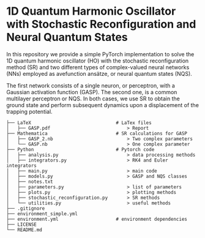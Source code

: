 # 1D Quantum Harmonic Oscillator with Stochastic Reconfiguration and Neural Quantum States

In this repository we provide a simple PyTorch implementation to solve the 1D quantum harmonic oscillator (HO) with the stochastic reconfiguration method (SR) and two different types of complex-valued neural networks (NNs) employed as avefunction ansätze, or neural quantum states (NQS).

The first network consists of a single neuron, or perceptron, with a Gaussian activation function (GASP).
The second one, is a common multilayer perceptron or NQS.
In both cases, we use SR to obtain the ground state and perform subsequent dynamics upon a displacement of the trapping potential.

```
├── LaTeX                               # LaTex files
│   ├── GASP.pdf                            > Report
├── Mathematica                         # SR calculations for GASP
│   ├── GASP_2.nb                           > Two complex parameters
│   └── GASP.nb                             > One complex parameter
├── Python                              # Pytorch code
│   ├── analysis.py                         > data processing methods
│   ├── integrators.py                      > RK4 and Euler integrators
│   ├── main.py                             > main code
│   ├── models.py                           > GASP and NQS classes
│   ├── notes.txt                           
│   ├── parameters.py                       > list of parameters
│   ├── plots.py                            > plotting methods
│   ├── stochastic_reconfiguration.py       > SR methods
│   └── utilities.py                        > useful methods
├── .gitignore
├── environment_simple.yml
├── environment.yml                     # environment dependencies
├── LICENSE
└── README.md
```